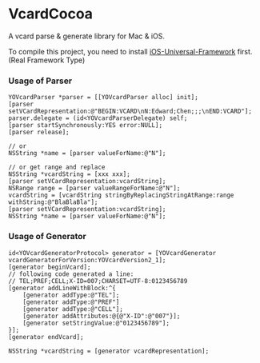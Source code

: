 VcardCocoa
==========

A vcard parse &amp; generate library for Mac &amp; iOS.


To compile this project, you need to install [iOS-Universal-Framework](https://github.com/kstenerud/iOS-Universal-Framework) first. (Real Framework Type)

### Usage of Parser

    YOVcardParser *parser = [[YOVcardParser alloc] init];
    [parser setVCardRepresentation:@"BEGIN:VCARD\nN:Edward;Chen;;;\nEND:VCARD"];
    parser.delegate = (id<YOVcardParserDelegate) self;
    [parser startSynchronously:YES error:NULL];
    [parser release];

    // or
    NSString *name = [parser valueForName:@"N"];

    // or get range and replace
    NSString *vcardString = [xxx xxx];
    [parser setVCardRepresentation:vcardString];
    NSRange range = [parser valueRangeForName:@"N"];
    vcardString = [vcardString stringByReplacingStringAtRange:range withString:@"BlaBlaBla"];
    [parser setVCardRepresentation:vcardString];
    NSString *name = [parser valueForName:@"N"];


### Usage of Generator

    id<YOVcardGeneratorProtocol> generator = [YOVcardGenerator vcardGeneratorForVersion:YOVcardVersion2_1];
    [generator beginVcard];
    // following code generated a line:
    // TEL;PREF;CELL;X-ID=007;CHARSET=UTF-8:0123456789
    [generator addLineWithBlock:^{
        [generator addType:@"TEL"];
        [generator addType:@"PREF"]
        [generator addType:@"CELL"];
        [generator addAttributes:@{@"X-ID":@"007"}];
        [generator setStringValue:@"0123456789"];
    }];
    [generator endVcard];

    NSString *vcardString = [generator vcardRepresentation];
